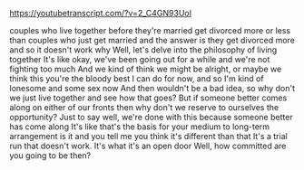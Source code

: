 https://youtubetranscript.com/?v=2_C4GN93UoI

 couples who live together before they're married get divorced more or less than couples who just get married and the answer is they get divorced more and so it doesn't work why Well, let's delve into the philosophy of living together It's like okay, we've been going out for a while and we're not fighting too much And we kind of think we might be alright, or maybe we think this you're the bloody best I can do for now, and so I'm kind of lonesome and some sex now And then wouldn't be a bad idea, so why don't we just live together and see how that goes? But if someone better comes along on either of our fronts then why don't we reserve to ourselves the opportunity? Just to say well, we're done with this because someone better has come along It's like that's the basis for your medium to long-term arrangement is it and you tell me you think it's different than that It's a trial run that doesn't work. It's what it's an open door Well, how committed are you going to be then?